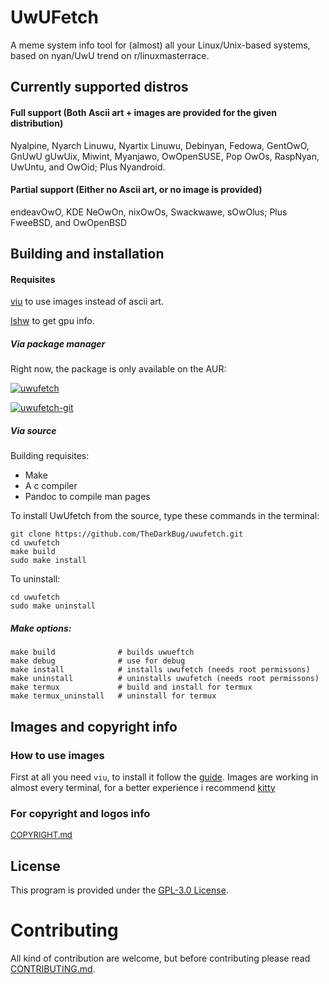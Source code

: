 # UwUFetch

A meme system info tool for (almost) all your Linux/Unix-based systems, based on nyan/UwU trend on r/linuxmasterrace.

## Currently supported distros

#### Full support (Both Ascii art + images are provided for the given distribution)

Nyalpine, Nyarch Linuwu, Nyartix Linuwu, Debinyan, Fedowa, GentOwO, GnUwU gUwUix, Miwint, Myanjawo, OwOpenSUSE, Pop OwOs, RaspNyan, UwUntu, and OwOid; Plus Nyandroid.

#### Partial support (Either no Ascii art, or no image is provided)

endeavOwO, KDE NeOwOn, nixOwOs, Swackwawe, sOwOlus; Plus FweeBSD, and OwOpenBSD

## Building and installation

#### Requisites

[viu](https://github.com/atanunq/viu) to use images instead of ascii art.

[lshw](https://github.com/lyonel/lshw) to get gpu info.

##### Via package manager

Right now, the package is only available on the AUR:

[![uwufetch](https://img.shields.io/aur/version/uwufetch?color=1793d1&label=uwufetch&logo=arch-linux&style=for-the-badge)](https://aur.archlinux.org/packages/uwufetch/)

[![uwufetch-git](https://img.shields.io/aur/version/uwufetch-git?color=1793d1&label=uwufetch-git&logo=arch-linux&style=for-the-badge)](https://aur.archlinux.org/packages/uwufetch-git/)

##### Via source

Building requisites:

-   Make
-   A c compiler
-   Pandoc to compile man pages

To install UwUfetch from the source, type these commands in the terminal:

```shell
git clone https://github.com/TheDarkBug/uwufetch.git
cd uwufetch
make build
sudo make install
```

To uninstall:

```shell
cd uwufetch
sudo make uninstall
```

##### Make options:

```shell
make build              # builds uwueftch
make debug              # use for debug
make install            # installs uwufetch (needs root permissons)
make uninstall          # uninstalls uwufetch (needs root permissons)
make termux             # build and install for termux
make termux_uninstall   # uninstall for termux
```

## Images and copyright info

### How to use images

First at all you need `viu`, to install it follow the [guide](https://github.com/atanunq/viu#installation).
Images are working in almost every terminal, for a better experience i recommend [kitty](https://github.com/kovidgoyal/kitty)

### For copyright and logos info

<font size=2>[COPYRIGHT.md](https://github.com/TheDarkBug/uwufetch/tree/main/res/COPYRIGHT.md)</font>

## License

This program is provided under the [GPL-3.0 License](https://github.com/TheDarkBug/uwufetch/LICENSE).

# Contributing

All kind of contribution are welcome, but before contributing please read [CONTRIBUTING.md](https://github.com/TheDarkBug/uwufetch/blob/main/CONTRIBUTING.md).
